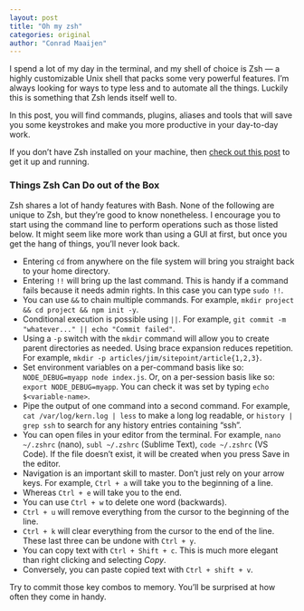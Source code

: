```yaml
---
layout: post
title: "Oh my zsh"
categories: original
author: "Conrad Maaijen"
---
```

I spend a lot of my day in the terminal, and my shell of choice is Zsh — a highly customizable Unix shell that packs some very powerful features. I’m always looking for ways to type less and to automate all the things. Luckily this is something that Zsh lends itself well to.

In this post, you will find commands, plugins, aliases and tools that will save you some keystrokes and make you more productive in your day-to-day work.

<!--more-->

If you don’t have Zsh installed on your machine, then [check out this post](https://github.com/ohmyzsh/ohmyzsh/wiki/Installing-ZSH) to get it up and running.

### Things Zsh Can Do out of the Box

Zsh shares a lot of handy features with Bash. None of the following are unique to Zsh, but they’re good to know nonetheless. I encourage you to start using the command line to perform operations such as those listed below. It might seem like more work than using a GUI at first, but once you get the hang of things, you’ll never look back.

* Entering `cd` from anywhere on the file system will bring you straight back to your home directory.
* Entering `!!` will bring up the last command. This is handy if a command fails because it needs admin rights. In this case you can type `sudo !!`.
* You can use `&&` to chain multiple commands. For example, `mkdir project && cd project && npm init -y`.
* Conditional execution is possible using `||`. For example, `git commit -m "whatever..." || echo "Commit failed"`.
* Using a `-p` switch with the `mkdir` command will allow you to create parent directories as needed. Using brace expansion reduces repetition. For example, `mkdir -p articles/jim/sitepoint/article{1,2,3}`.
* Set environment variables on a per-command basis like so: `NODE_DEBUG=myapp node index.js`. Or, on a per-session basis like so: `export NODE_DEBUG=myapp`. You can check it was set by typing `echo $<variable-name>`.
* Pipe the output of one command into a second command. For example, `cat /var/log/kern.log | less` to make a long log readable, or `history | grep ssh` to search for any history entries containing “ssh”.
* You can open files in your editor from the terminal. For example, `nano ~/.zshrc` (nano), `subl ~/.zshrc` (Sublime Text), `code ~/.zshrc` (VS Code). If the file doesn’t exist, it will be created when you press Save in the editor.
* Navigation is an important skill to master. Don’t just rely on your arrow keys. For example, `Ctrl + a` will take you to the beginning of a line.
* Whereas `Ctrl + e` will take you to the end.
* You can use `Ctrl + w` to delete one word (backw­ards).
* `Ctrl + u` will remove everything from the cursor to the beginning of the line.
* `Ctrl + k` will clear everything from the cursor to the end of the line. These last three can be undone with `Ctrl + y`.
* You can copy text with `Ctrl + Shift + c`. This is much more elegant than right clicking and selecting *Copy*.
* Conversely, you can paste copied text with `Ctrl + shift + v`.

Try to commit those key combos to memory. You’ll be surprised at how often they come in handy.
